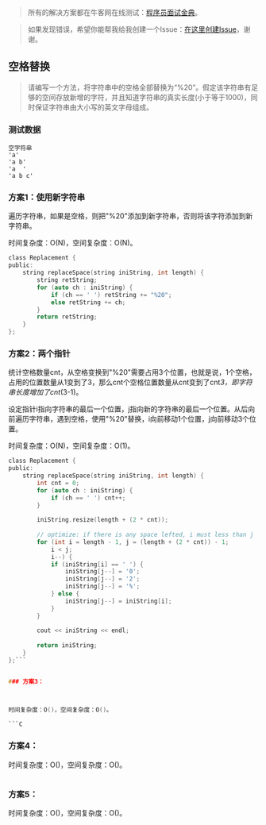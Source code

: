 > 所有的解决方案都在牛客网在线测试：[程序员面试金典](http://www.nowcoder.com/ta/cracking-the-coding-interview)。

> 如果发现错误，希望你能帮我给我创建一个Issue：[在这里创建Issue](https://github.com/Shitaibin/CC150/issues)，谢谢。

## 空格替换

> 请编写一个方法，将字符串中的空格全部替换为“%20”。假定该字符串有足够的空间存放新增的字符，并且知道字符串的真实长度(小于等于1000)，同时保证字符串由大小写的英文字母组成。

### 测试数据

```
空字符串
'a'
'a b'
'a  '
'a b c'
```

### 方案1：使用新字符串

遍历字符串，如果是空格，则把"%20"添加到新字符串，否则将该字符添加到新字符串。

时间复杂度：O(N)，空间复杂度：O(N)。

```C
class Replacement {
public:
    string replaceSpace(string iniString, int length) {
        string retString;
        for (auto ch : iniString) {
            if (ch == ' ') retString += "%20";
            else retString += ch;
        }
        return retString;
    }
};
```

### 方案2：两个指针

统计空格数量cnt，从空格变换到"%20"需要占用3个位置，也就是说，1个空格，占用的位置数量从1变到了3，那么cnt个空格位置数量从cnt变到了cnt*3，即字符串长度增加了cnt*(3-1)。

设定指针i指向字符串的最后一个位置，j指向新的字符串的最后一个位置。从后向前遍历字符串，遇到空格，使用"%20"替换，i向前移动1个位置，j向前移动3个位置。


时间复杂度：O(N)，空间复杂度：O(1)。

```C
class Replacement {
public:
    string replaceSpace(string iniString, int length) {
        int cnt = 0;
        for (auto ch : iniString) {
            if (ch == ' ') cnt++;
        }
        
        iniString.resize(length + (2 * cnt));
        
        // optimize: if there is any space lefted, i must less than j
        for (int i = length - 1, j = (length + (2 * cnt)) - 1;
            i < j;
            i--) {
            if (iniString[i] == ' ') {
                iniString[j--] = '0';
                iniString[j--] = '2';
                iniString[j--] = '%';
            } else {
                iniString[j--] = iniString[i];
            }
        }
        
        cout << iniString << endl;
        
        return iniString;
    }
};```


### 方案3：



时间复杂度：O()，空间复杂度：O()。

```C

```



### 方案4：



时间复杂度：O()，空间复杂度：O()。


```C

```


### 方案5：


时间复杂度：O()，空间复杂度：O()。


```C

```
